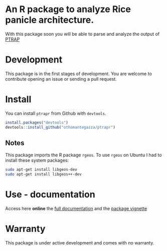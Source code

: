 # An R package to analyze Rice panicle architecture.

With this package soon you will be able to parse and analyze the output of [PTRAP](https://bioinfo.ird.fr/index.php/resources/49-uncategorised/102-p-trap)

# Development

This package is in the first stages of development. You are welcome to contribute opening an issue or sending a pull request.

# Install

You can install `ptrapr` from Github with `devtools`.

```r
install.packages("devtools")
devtools::install_github("othomantegazza/ptrapr")
```

## Notes

This package imports the R package `rgeos`. To use `rgeos` on Ubuntu I had to install these system packages:

```sh
sudo apt-get install libgeos-dev
sudo apt-get install libgeos++-dev 
```

# Use - documentation

Access here **online** the [full documentation](https://othomantegazza.github.io/ptrapr/) and the [package vignette](https://othomantegazza.github.io/ptrapr/articles/)

# Warranty

This package is under active development and comes with no warranty.
